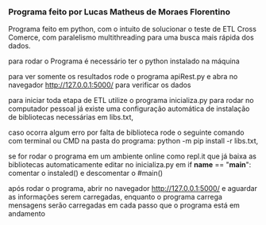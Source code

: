 ### Programa feito por Lucas Matheus de Moraes Florentino ####

Programa feito em python, com o intuito de solucionar o teste de ETL Cross Comerce, com paralelismo multithreading 
para uma busca mais rápida dos dados.

para rodar o Programa é necessário ter o python instalado na máquina

para ver somente os resultados rode o programa apiRest.py e abra no navegador http://127.0.0.1:5000/ para verificar os dados

para iniciar toda etapa de ETL utilize o programa inicializa.py 
para rodar no computador pessoal já existe uma configuração automática de instalação de bibliotecas necessárias em libs.txt,

caso ocorra algum erro por falta de biblioteca rode o seguinte comando com terminal ou CMD na pasta do programa: python -m pip install -r libs.txt,

se for rodar o programa em um ambiente online como repl.it que já baixa as bibliotecas automaticamente 
editar no inicializa.py em if __name__ == "__main__": comentar o instaled() e descomentar o #main()

após rodar o programa, abrir no navegador http://127.0.0.1:5000/ e aguardar as informações serem carregadas, enquanto o programa carrega
mensagens serão carregadas em cada passo que o programa está em andamento